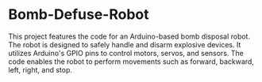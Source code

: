 # Bomb-Defuse-Robot
This project features the code for an Arduino-based bomb disposal robot. The robot is designed to safely handle and disarm explosive devices. It utilizes Arduino's GPIO pins to control motors, servos, and sensors. The code enables the robot to perform movements such as forward, backward, left, right, and stop.
